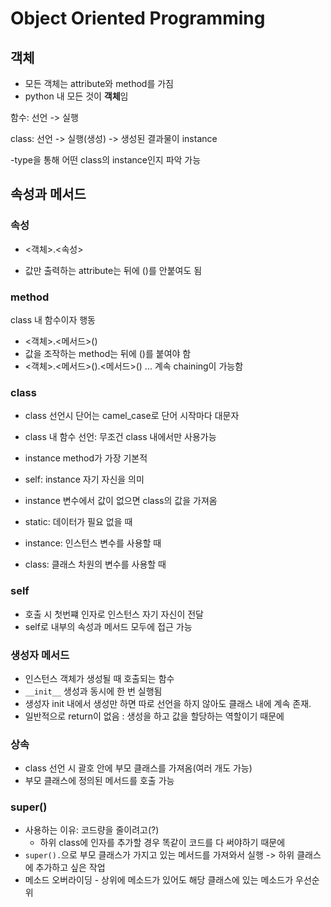 # Object Oriented Programming



## 객체

- 모든 객체는 attribute와 method를 가짐
- python 내 모든 것이 **객체**임





함수: 선언 -> 실행

class: 선언 -> 실행(생성) -> 생성된 결과물이 instance

  -type을 통해 어떤 class의 instance인지 파악 가능





## 속성과 메서드

### 속성

- <객체>.<속성>

- 값만 출력하는 attribute는 뒤에 ()를 안붙여도 됨

  

### method

class 내 함수이자 행동

- <객체>.<메서드>()
- 값을 조작하는 method는 뒤에 ()를 붙여야 함
- <객체>.<메서드>().<메서드>() ... 계속 chaining이 가능함



### class

- class 선언시 단어는 camel_case로 단어 시작마다 대문자
- class 내 함수 선언: 무조건 class 내에서만 사용가능
- instance method가 가장 기본적
- self: instance 자기 자신을 의미
- instance 변수에서 값이 없으면 class의 값을 가져옴



- static: 데이터가 필요 없을 때
- instance: 인스턴스 변수를 사용할 때
- class: 클래스 차원의 변수를 사용할 때



### self

- 호출 시 첫번쨰 인자로 인스턴스 자기 자신이 전달
- self로 내부의 속성과 메서드 모두에 접근 가능



### 생성자 메서드

- 인스턴스 객체가 생성될 때 호출되는 함수
- ``__init__`` 생성과 동시에 한 번 실행됨
- 생성자 init 내에서 생성만 하면 따로 선언을 하지 않아도 클래스 내에 계속 존재.
- 일반적으로 return이 없음 : 생성을 하고 값을 할당하는 역할이기 때문에















### 상속

- class 선언 시 괄호 안에 부모 클래스를 가져옴(여러 개도 가능)
- 부모 클래스에 정의된 메서드를 호출 가능



### super()

- 사용하는 이유: 코드량을 줄이려고(?)
  - 하위 class에 인자를 추가할 경우 똑같이 코드를 다 써야하기 때문에
- `super().`으로 부모 클래스가 가지고 있는 메서드를 가져와서 실행 -> 하위 클래스에 추가하고 싶은 작업
- 메소드 오버라이딩 - 상위에 메소드가 있어도 해당 클래스에 있는 메소드가 우선순위



 





